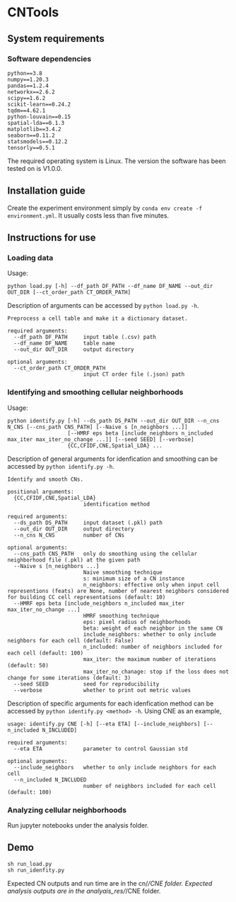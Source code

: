 # CNTools

## System requirements
### Software dependencies
```
python==3.8
numpy==1.20.3
pandas==1.2.4
networkx==2.6.2
scipy==1.6.2
scikit-learn==0.24.2
tqdm==4.62.1
python-louvain==0.15
spatial-lda==0.1.3
matplotlib==3.4.2
seaborn==0.11.2
statsmodels==0.12.2
tensorly==0.5.1
```
The required operating system is Linux. The version the software has been tested on is V1.0.0.

## Installation guide
Create the experiment environment simply by ```conda env create -f environment.yml```. It usually costs less than five minutes.

## Instructions for use

### Loading data
Usage:
```
python load.py [-h] --df_path DF_PATH --df_name DF_NAME --out_dir OUT_DIR [--ct_order_path CT_ORDER_PATH]
```
Description of arguments can be accessed by ```python load.py -h```.
```
Preprocess a cell table and make it a dictionary dataset.

required arguments:
  --df_path DF_PATH     input table (.csv) path
  --df_name DF_NAME     table name
  --out_dir OUT_DIR     output directory

optional arguments:
  --ct_order_path CT_ORDER_PATH
                        input CT order file (.json) path
```

### Identifying and smoothing cellular neighborhoods
Usage:
```
python identify.py [-h] --ds_path DS_PATH --out_dir OUT_DIR --n_cns N_CNS [--cns_path CNS_PATH] [--Naive s [n_neighbors ...]]
                   [--HMRF eps beta [include_neighbors n_included max_iter max_iter_no_change ...]] [--seed SEED] [--verbose]
                   {CC,CFIDF,CNE,Spatial_LDA} ...
```
Description of general arguments for idenfication and smoothing can be accessed by ```python identify.py -h```.
```
Identify and smooth CNs.

positional arguments:
  {CC,CFIDF,CNE,Spatial_LDA}
                        identification method

required arguments:
  --ds_path DS_PATH     input dataset (.pkl) path
  --out_dir OUT_DIR     output directory
  --n_cns N_CNS         number of CNs

optional arguments:
  --cns_path CNS_PATH   only do smoothing using the cellular neighborhood file (.pkl) at the given path
  --Naive s [n_neighbors ...]
                        Naive smoothing technique
                        s: minimum size of a CN instance
                        n_neighbors: effective only when input cell representions (feats) are None, number of nearest neighbors considered for building CC cell representations (default: 10)
  --HMRF eps beta [include_neighbors n_included max_iter max_iter_no_change ...]
                        HMRF smoothing technique
                        eps: pixel radius of neighborhoods
                        beta: weight of each neighbor in the same CN
                        include_neighbors: whether to only include neighbors for each cell (default: False)
                        n_included: number of neighbors included for each cell (default: 100)
                        max_iter: the maximum number of iterations (default: 50)
                        max_iter_no_chanage: stop if the loss does not change for some iterations (default: 3)
  --seed SEED           seed for reproducibility
  --verbose             whether to print out metric values
```
Description of specific arguments for each idenfication method can be accessed by ```python identify.py <method> -h```. Using CNE as an example,
```
usage: identify.py CNE [-h] [--eta ETA] [--include_neighbors] [--n_included N_INCLUDED]

required arguments:
  --eta ETA             parameter to control Gaussian std

optional arguments:
  --include_neighbors   whether to only include neighbors for each cell
  --n_included N_INCLUDED
                        number of neighbors included for each cell (default: 100)
```

### Analyzing cellular neighborhoods
Run jupyter notebooks under the analysis folder.

## Demo
```
sh run_load.py
sh run_idenfity.py
```
Expected CN outputs and run time are in the cn/*/CNE folder. Expected analysis outputs are in the analyais_res/*/CNE folder.
